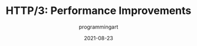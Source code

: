 ---
author: programmingart
date: 2021-08-23
publisher: smashingmag
tags:
  - http
  - performance
target_url: https://www.smashingmagazine.com/2021/08/http3-performance-improvements-part2/
title: "HTTP/3: Performance Improvements"
---